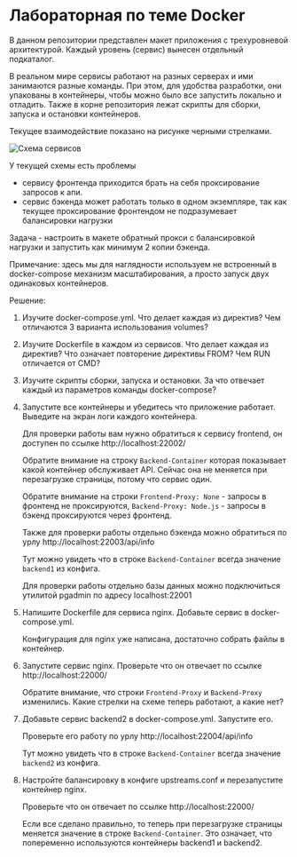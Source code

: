 # Лабораторная по теме Docker

В данном репозитории представлен макет приложения с трехуровневой архитектурой.
Каждый уровень (сервис) вынесен отдельный подкаталог.

В реальном мире сервисы работают на разных серверах и ими занимаются разные команды.
При этом, для удобства разработки, они упакованы в контейнеры, чтобы можно было все запустить локально и отладить.
Также в корне репозитория лежат скрипты для сборки, запуска и остановки контейнеров.

Текущее взаимодействие показано на рисунке черными стрелками.

![Схема сервисов](javatech-docker-example.png)

У текущей схемы есть проблемы
 - сервису фронтенда приходится брать на себя проксирование запросов к апи.
 - сервис бэкенда может работать только в одном экземпляре, так как текущее проксирование фронтендом не подразумевает балансировки нагрузки

Задача - настроить в макете обратный прокси с балансировкой нагрузки и запустить как минимум 2 копии бэкенда.

Примечание: здесь мы для наглядности используем не встроенный в docker-compose механизм масштабирования, 
а просто запуск двух одинаковых контейнеров.

Решение:
1. Изучите docker-compose.yml. Что делает каждая из директив? Чем отличаются 3 варианта использования volumes?
2. Изучите Dockerfile в каждом из сервисов. Что делает каждая из директив? Что означает повторение директивы FROM? Чем RUN отличается от CMD?
3. Изучите скрипты сборки, запуска и остановки. За что отвечает каждый из параметров команды docker-compose?
3. Запустите все контейнеры и убедитесь что приложение работает. Выведите на экран логи каждого контейнера.

    Для проверки работы вам нужно обратиться к сервису frontend, он доступен по ссылке http://localhost:22002/

    Обратите внимание на строку `Backend-Container` которая показывает какой контейнер обслуживает API.
    Сейчас она не меняется при перезагрузке страницы, потому что сервис один.
    
    Обратите внимание на строки `Frontend-Proxy: None` - запросы в фронтенд не проксируются,
    `Backend-Proxy: Node.js` - запросы в бэкенд проксируются через фронтенд.

    Также для проверки работы отдельно бэкенда можно обратиться по урлу http://localhost:22003/api/info

    Тут можно увидеть что в строке `Backend-Container` всегда значение `backend1` из конфига.
    
    Для проверки работы отдельно базы данных можно подключиться утилитой pgadmin по адресу localhost:22001

4. Напишите Dockerfile для сервиса nginx. Добавьте сервис в docker-compose.yml.

    Конфигурация для nginx уже написана, достаточно собрать файлы в контейнер.
    
5. Запустите сервис nginx. Проверьте что он отвечает по ссылке http://localhost:22000/

    Обратите внимание, что строки `Frontend-Proxy` и `Backend-Proxy` изменились.
    Какие стрелки на схеме теперь работают, а какие нет?

6. Добавьте сервис backend2 в docker-compose.yml. Запустите его.

    Проверьте его работу по урлу http://localhost:22004/api/info
    
    Тут можно увидеть что в строке `Backend-Container` всегда значение `backend2` из конфига.

7. Настройте балансировку в конфиге upstreams.conf и перезапустите контейнер nginx.

    Проверьте что он отвечает по ссылке http://localhost:22000/
    
    Если все сделано правильно, то теперь при перезагрузке страницы 
    меняется значение в строке `Backend-Container`.
    Это означает, что попеременно используются контейнеры backend1 и backend2.
